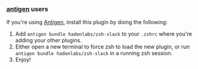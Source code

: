 ### [antigen](https://github.com/zsh-users/antigen) users

If you're using [Antigen](https://github.com/zsh-users/antigen), install this plugin by doing the following:

1.  Add `antigen bundle hadenlabs/zsh-slack` to your `.zshrc` where you're adding your other plugins.
2.  Either open a new terminal to force zsh to load the new plugin, or run `antigen bundle hadenlabs/zsh-slack` in a running zsh session.
3.  Enjoy!
